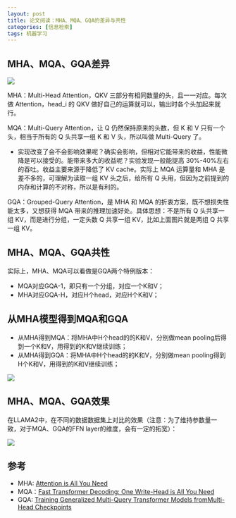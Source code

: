 ```yaml
---
layout: post
title: 论文阅读：MHA、MQA、GQA的差异与共性
categories: [信息检索]
tags: 机器学习
---
```


## MHA、MQA、GQA差异

![](http://pointerhacker.github.io/imgs/posts/mha_mqa_gqa.png)

MHA：Multi-Head Attention，QKV 三部分有相同数量的头，且一一对应。每次做 Attention，head_i 的 QKV 做好自己的运算就可以，输出时各个头加起来就行。

MQA：Multi-Query Attention，让 Q 仍然保持原来的头数，但 K 和 V 只有一个头，相当于所有的 Q 头共享一组 K 和 V 头，所以叫做 Multi-Query 了。

- 实现改变了会不会影响效果呢？确实会影响，但相对它能带来的收益，性能微降是可以接受的。能带来多大的收益呢？实验发现一般能提高 30%-40%左右的吞吐。收益主要来源于降低了 KV cache。实际上 MQA 运算量和 MHA 是差不多的，可理解为读取一组 KV 头之后，给所有 Q 头用，但因为之前提到的内存和计算的不对称，所以是有利的。

GQA：Grouped-Query Attention，是 MHA 和 MQA 的折衷方案，既不想损失性能太多，又想获得 MQA 带来的推理加速好处。具体思想：不是所有 Q 头共享一组 KV，而是进行分组，一定头数 Q 共享一组 KV，比如上面图片就是两组 Q 共享一组 KV。

## MHA、MQA、GQA共性

实际上，MHA、MQA可以看做是GQA两个特例版本：

- MQA对应GQA-1，即只有一个分组，对应一个K和V；
- MHA对应GQA-H，对应H个head，对应H个K和V；

## 从MHA模型得到MQA和GQA

- 从MHA得到MQA：将MHA中H个head的的K和V，分别做mean pooling后得到一个K和V，用得到的K和V继续训练；
- 从MHA得到GQA：将MHA中H个head的的K和V，分别做mean pooling得到H个K和V，用得到的K和V继续训练；

![](http://pointerhacker.github.io/imgs/posts/kv_mean_pooling.png)


## MHA、MQA、GQA效果

在LLAMA2中，在不同的数据数据集上对比的效果（注意：为了维持参数量一致，对于MQA、GQA的FFN layer的维度，会有一定的拓宽）：

![](http://pointerhacker.github.io/imgs/posts/mha_mqa_cqa_performance.png)

## 参考

- MHA: [Attention is All You Need](https://arxiv.org/pdf/1706.03762.pdf)
- MQA：[Fast Transformer Decoding: One Write-Head is All You Need](https://arxiv.org/pdf/1911.02150.pdf)
- GQA: [Training Generalized Multi-Query Transformer Models fromMulti-Head Checkpoints](https://arxiv.org/pdf/2305.13245.pdf)  
